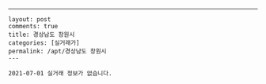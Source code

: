 ---
    layout: post
    comments: true
    title: 경상남도 창원시
    categories: [실거래가]
    permalink: /apt/경상남도 창원시
    ---

    2021-07-01 실거래 정보가 없습니다.

    